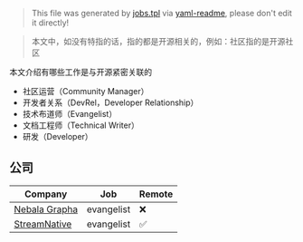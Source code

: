 > This file was generated by [jobs.tpl](jobs.tpl) via [yaml-readme](https://github.com/LinuxSuRen/yaml-readme), please don't edit it directly!

> 本文中，如没有特指的话，指的都是开源相关的，例如：社区指的是开源社区

本文介绍有哪些工作是与开源紧密关联的

* 社区运营（Community Manager）
* 开发者关系（DevRel，Developer Relationship）
* 技术布道师（Evangelist）
* 文档工程师（Technical Writer）
* 研发（Developer）

## 公司

| Company | Job | Remote |
|---|---|---|
| [Nebala Grapha](https://www.vesoft.com/) | evangelist | :x: |
| [StreamNative](https://streamnative.io/) | evangelist | :white_check_mark: |
